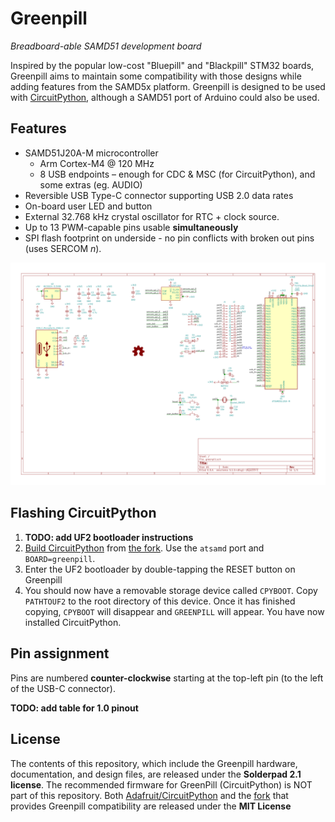 Greenpill
===
*Breadboard-able SAMD51 development board*

Inspired by the popular low-cost "Bluepill" and "Blackpill" STM32 boards, Greenpill aims to maintain some compatibility with those designs while adding features from the SAMD5x platform. Greenpill is designed to be used with [CircuitPython], although a SAMD51 port of Arduino could also be used.

## Features
 - SAMD51J20A-M microcontroller
   - Arm Cortex-M4 @ 120 MHz
   - 8 USB endpoints &ndash; enough for CDC & MSC (for CircuitPython), and some extras (eg. AUDIO)
 - Reversible USB Type-C connector supporting USB 2.0 data rates
 - On-board user LED and button
 - External 32.768 kHz crystal oscillator for RTC + clock source.
 - Up to 13 PWM-capable pins usable **simultaneously**
 - SPI flash footprint on underside - no pin conflicts with broken out pins (uses SERCOM *n*).

![Greenpill Schematic](docs/greenpill-schematic.svg)

## Flashing CircuitPython
1. **TODO: add UF2 bootloader instructions**
2. [Build CircuitPython][BuildCPy] from [the fork][CPyFork]. Use the `atsamd` port and `BOARD=greenpill`.
3. Enter the UF2 bootloader by double-tapping the RESET button on Greenpill
4. You should now have a removable storage device called `CPYBOOT`. Copy `PATHTOUF2` to the root directory of this device. Once it has finished copying, `CPYBOOT` will disappear and `GREENPILL` will appear. You have now installed CircuitPython.

## Pin assignment
Pins are numbered **counter-clockwise** starting at the top-left pin (to the left of the USB-C connector).

**TODO: add table for 1.0 pinout**

## License
The contents of this repository, which include the Greenpill hardware, documentation, and design files, are released under the **Solderpad 2.1 license**. The recommended firmware for GreenPill (CircuitPython) is NOT part of this repository. Both [Adafruit/CircuitPython][CircuitPython] and the [fork][CPyFork] that provides Greenpill compatibility are released under the **MIT License** 

[CircuitPython]: https://github.com/Adafruit/CircuitPython "Adafruit/CircuitPython on GitHub"
[CPyFork]: https://github.com/Stary2001/circuitpython/tree/greenpill "Branch 'greenpill' from Stary2001/CircuitPython on GitHub; forked from Adafruit"
[BuildCPy]: https://learn.adafruit.com/building-circuitpython?view=all "Building CircuitPython | Adafruit Learning System"